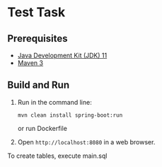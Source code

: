 Test Task
=========

Prerequisites
-------------

* [Java Development Kit (JDK) 11](https://www.oracle.com/java/technologies/downloads/#java11)
* [Maven 3](https://maven.apache.org/download.cgi)

Build and Run
-------------

1. Run in the command line:
    ```
    mvn clean install spring-boot:run
    ```
   or run Dockerfile


3. Open `http://localhost:8080` in a web browser.

To create tables, execute main.sql
